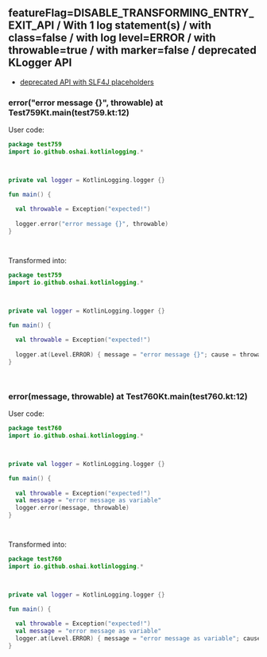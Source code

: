 ## featureFlag=DISABLE_TRANSFORMING_ENTRY_EXIT_API / With 1 log statement(s) / with class=false / with log level=ERROR / with throwable=true / with marker=false / deprecated KLogger API

* [deprecated API with SLF4J placeholders](deprecated-slf4j-placeholders.md)

###  error("error message {}", throwable) at Test759Kt.main(test759.kt:12)

User code:
```kotlin
package test759
import io.github.oshai.kotlinlogging.*



private val logger = KotlinLogging.logger {}

fun main() {
  
  val throwable = Exception("expected!")
  
  logger.error("error message {}", throwable)
}




```
  
Transformed into:
```kotlin
package test759
import io.github.oshai.kotlinlogging.*



private val logger = KotlinLogging.logger {}

fun main() {
  
  val throwable = Exception("expected!")
  
  logger.at(Level.ERROR) { message = "error message {}"; cause = throwable; internalCompilerData = KLoggingEventBuilder.InternalCompilerData(messageTemplate = "\"error message {}\"", className = "test759.Test759Kt", methodName = "main", fileName = "test759.kt", lineNumber = 12)
}




```

###  error(message, throwable) at Test760Kt.main(test760.kt:12)

User code:
```kotlin
package test760
import io.github.oshai.kotlinlogging.*



private val logger = KotlinLogging.logger {}

fun main() {
  
  val throwable = Exception("expected!")
  val message = "error message as variable"
  logger.error(message, throwable)
}




```
  
Transformed into:
```kotlin
package test760
import io.github.oshai.kotlinlogging.*



private val logger = KotlinLogging.logger {}

fun main() {
  
  val throwable = Exception("expected!")
  val message = "error message as variable"
  logger.at(Level.ERROR) { message = "error message as variable"; cause = throwable; internalCompilerData = KLoggingEventBuilder.InternalCompilerData(messageTemplate = "message", className = "test760.Test760Kt", methodName = "main", fileName = "test760.kt", lineNumber = 12)
}




```
